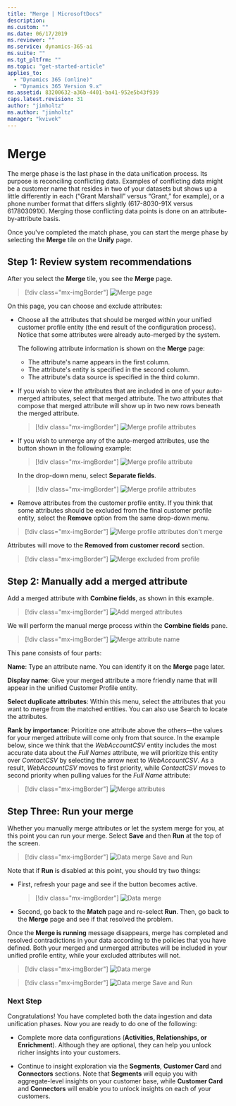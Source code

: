 ```yaml
---
title: "Merge | MicrosoftDocs"
description: 
ms.custom: ""
ms.date: 06/17/2019
ms.reviewer: ""
ms.service: dynamics-365-ai
ms.suite: ""
ms.tgt_pltfrm: ""
ms.topic: "get-started-article"
applies_to: 
  - "Dynamics 365 (online)"
  - "Dynamics 365 Version 9.x"
ms.assetid: 83200632-a36b-4401-ba41-952e5b43f939
caps.latest.revision: 31
author: "jimholtz"
ms.author: "jimholtz"
manager: "kvivek"
---
```

# Merge

The merge phase is the last phase in the data unification process. Its purpose is reconciling conflicting data. Examples of conflicting data might be a customer name that resides in two of your datasets but shows up a little differently in each (“Grant Marshall” versus “Grant,” for example), or a phone number format that differs slightly (617-8030-91X versus 617803091X). Merging those conflicting data points is done on an attribute-by-attribute basis. 

Once you've completed the match phase, you can start the merge phase by selecting the **Merge** tile on the **Unify** page.

## Step 1: Review system recommendations

After you select the **Merge** tile, you see the **Merge** page.

> [!div class="mx-imgBorder"] 
> ![Merge page](media/configure-data-merge-profile-attributes-full-name.png "Merge page")

On this page, you can choose and exclude attributes:

- Choose all the attributes that should be merged within your unified customer profile entity (the end result of the configuration process). Notice that some attributes were already auto-merged by the system.

   The following attribute information is shown on the **Merge** page:

   - The attribute's name appears in the first column.
   - The attribute's entity is specified in the second column.
   - The attribute's data source is specified in the third column.
   
- If you wish to view the attributes that are included in one of your auto-merged attributes, select that merged attribute. The two attributes that compose that merged attribute will show up in two new rows beneath the merged attribute.

   > [!div class="mx-imgBorder"] 
   > ![](media/configure-data-merge-profile-attributes.png "Merge profile attributes")

- If you wish to unmerge any of the auto-merged attributes, use the button shown in the following example:

   > [!div class="mx-imgBorder"] 
   > ![](media/configure-data-merge-profile-attributes-add-merged.png "Merge profile attribute")
   
   In the drop-down menu, select **Separate fields**.
   
   
   <!-- I don't see "Separate fields" in the drop-down menu shown in this screenshot. -->
   
   > [!div class="mx-imgBorder"] 
   > ![](media/configure-data-merge-profile-attributes2.png "Merge profile attributes")

- Remove attributes from the customer profile entity. If you think that some attributes should be excluded from the final customer profile entity, select the  **Remove** option from the same drop-down menu.


<!-- I don't see a Remove option in the drop-down menu shown in the screenshot. -->

   > [!div class="mx-imgBorder"] 
   > ![](media/configure-data-merge-dont-merge.png "Merge profile attributes don't merge")

   Attributes will move to the **Removed from customer record** section.
   
   
   <!-- I don't see a section with that name in the screenshot. -->

   > [!div class="mx-imgBorder"] 
   > ![](media/configure-data-merge-exclude-from-profile.png "Merge excluded from profile")

## Step 2: Manually add a merged attribute






Add a merged attribute with **Combine fields**, as shown in this example.

> [!div class="mx-imgBorder"] 
> ![Add merged attributes](media/merge-add-merge-attribute.png "Add merged attributes")

We will perform the manual merge process within the **Combine fields** pane.

> [!div class="mx-imgBorder"] 
> ![Merge attribute name](media/configure-data-merge-attribute-name2.png "Merge attribute name")

This pane consists of four parts:

**Name**: Type an attribute name. You can identify it on the **Merge** page later.

**Display name**: Give your merged attribute a more friendly name that will appear in the unified Customer Profile entity. 

**Select duplicate attributes**: Within this menu, select the attributes that you want to merge from the matched entities. You can also use Search to locate the attributes. 

**Rank by importance:** Prioritize one attribute above the others—the values for your merged attribute will come only from that source. In the example below, since we think that the *WebAccountCSV* entity includes the most accurate data about the *Full Names* attribute, we will prioritize this entity over *ContactCSV* by selecting the arrow next to *WebAccountCSV*. As a result, *WebAccountCSV* moves to first priority, while *ContactCSV* moves to second priority when pulling values for the *Full Name* attribute:

> [!div class="mx-imgBorder"] 
> ![](media/configure-data-merge-attributes2.png "Merge attributes")

## Step Three: Run your merge

Whether you manually merge attributes or let the system merge for you, at this point you can run your merge. Select **Save** and then **Run** at the top of the screen.

> [!div class="mx-imgBorder"] 
> ![](media/configure-data-merge-save-run.png "Data merge Save and Run")

Note that if **Run** is disabled at this point, you should try two things:

- First, refresh your page and see if the button becomes active.

  > [!div class="mx-imgBorder"] 
  > ![](media/configure-data-merge-image18.png "Data merge")

- Second, go back to the **Match** page and re-select **Run**. Then, go back to the **Merge** page and see if that resolved the problem.

Once the **Merge is running** message disappears, merge has completed and resolved contradictions in your data according to the policies that you have defined. Both your merged and unmerged attributes will be included in your unified profile entity, while your excluded attributes will not.

> [!div class="mx-imgBorder"] 
> ![](media/configure-data-merge-image17.png "Data merge")

> [!div class="mx-imgBorder"] 
> ![](media/configure-data-merge-save-run.png "Data merge Save and Run")


### Next Step

Congratulations! You have completed both the data ingestion and data unification phases. Now you are ready to do one of the following:

- Complete more data configurations (**Activities, Relationships, or Enrichment**). Although they are  optional, they can help you unlock richer insights into your customers. 

- Continue to insight exploration via the **Segments**, **Customer Card** and **Connectors** sections. Note that **Segments** will equip you with aggregate-level insights on your customer base, while **Customer Card** and **Connectors** will enable you to unlock insights on each of your customers.
 
